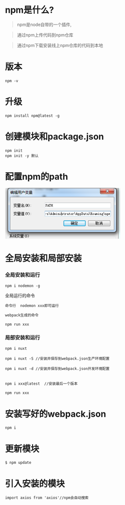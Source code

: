 

# npm是什么?

>npm是node自带的一个插件,

>通过npm上传代码到npm仓库 

>通过npm下载安装线上npm仓库的代码到本地





# 版本

    npm -v

# 升级

    npm install npm@latest -g

# 创建模块和package.json

    npm init
    npm init -y 默认


# 配置npm的path
![1](./2.png)


# 全局安装和局部安装

###  全局安装和运行

```
npm i nodemon -g

```
全局运行的命令

```
命令行  nodemon xxx即可运行
```
```
webpack生成的命令
```

```
npm run xxx
```



### 局部安装和运行

```
npm i nuxt

npm i nuxt -S //安装并保存到webpack.json生产环境配置

npm i nuxt -d //安装并保存到webpack.json开发环境配置


npm i xxx@latest  //安装最后一个版本

```

```
npm run xxx

```


# 安装写好的webpack.json
```
npm i
```

# 更新模块
```
$ npm update
```
# 引入安装的模块
```
import axios from 'axios'//npm会自动搜索

```








